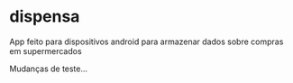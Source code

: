 # dispensa
App feito para dispositivos android para armazenar dados sobre compras em supermercados

Mudanças de teste...
